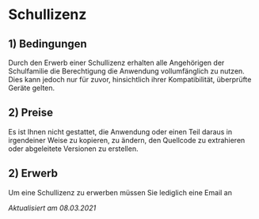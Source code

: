 # Schullizenz

## 1) Bedingungen
Durch den Erwerb einer Schullizenz erhalten alle Angehörigen der Schulfamilie die Berechtigung die Anwendung vollumfänglich zu nutzen. Dies kann jedoch nur für zuvor, hinsichtlich ihrer Kompatibilität, überprüfte Geräte gelten.

## 2) Preise
Es ist Ihnen nicht gestattet, die Anwendung oder einen Teil daraus in irgendeiner Weise zu kopieren, zu ändern, den Quellcode zu extrahieren oder abgeleitete Versionen zu erstellen.

## 2) Erwerb
Um eine Schullizenz zu erwerben müssen Sie lediglich eine Email an

*Aktualisiert am 08.03.2021*

